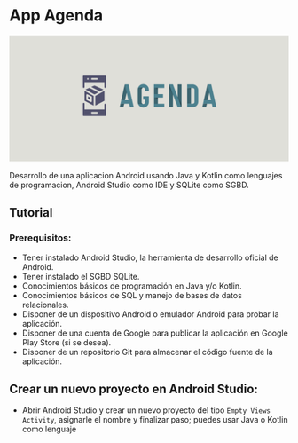 # App Agenda

![Banner app agenda](/images/Banner.png)

Desarrollo de una aplicacion Android usando Java y Kotlin como lenguajes de programacion, Android Studio como IDE y SQLite como SGBD.

## Tutorial

### Prerequisitos:

- Tener instalado Android Studio, la herramienta de desarrollo oficial de Android.
- Tener instalado el SGBD SQLite.
- Conocimientos básicos de programación en Java y/o Kotlin.
- Conocimientos básicos de SQL y manejo de bases de datos relacionales.
- Disponer de un dispositivo Android o emulador Android para probar la aplicación.
- Disponer de una cuenta de Google para publicar la aplicación en Google Play Store (si se desea).
- Disponer de un repositorio Git para almacenar el código fuente de la aplicación.

## Crear un nuevo proyecto en Android Studio:

- Abrir Android Studio y crear un nuevo proyecto del tipo `Empty Views Activity`, asignarle el nombre y finalizar paso; puedes usar Java o Kotlin como lenguaje

